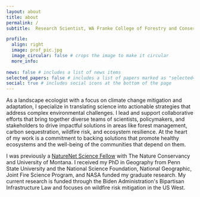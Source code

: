```yaml
---
layout: about
title: about
permalink: /
subtitle:  Research Scientist, WA Franke College of Forestry and Conservation, University of Montana

profile:
  align: right
  image: prof_pic.jpg
  image_circular: false # crops the image to make it circular
  more_info: 
  
news: false # includes a list of news items
selected_papers: false # includes a list of papers marked as "selected={true}"
social: true # includes social icons at the bottom of the page
---
```


As a landscape ecologist with a focus on climate change mitigation and adaptation, I specialize in translating science into actionable strategies that address complex environmental challenges. I lead and support collaborative efforts that bring together diverse teams of scientists, policymakers, and stakeholders to drive impactful solutions in areas like forest management, carbon sequestration, wildfire risk, and ecosystem resilience. At the heart of my work is a commitment to backing solutions that promote healthy ecosystems and the well-being of the communities that depend on them. 

I was previously a [NatureNet Science Fellow](https://www.nature.org/en-us/about-us/who-we-are/our-science/naturenet-science-fellowships/) with The Nature Conservancy and University of Montana. I received my PhD in Geography from Penn State University and the National Science Foundation, National Geographic, Joint Fire Science Program, and NASA funded my graduate research. My current research is funded through the Biden Administration's Bipartisan Infrastructure Law and focuses on wildfire risk mitigation in the US West.
